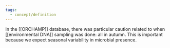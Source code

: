 ```yaml
---
tags:
  - concept/definition
---
```

In the [[ORCHAMP]] database, there was particular caution related to when [[environmental DNA]] sampling was done: all in autumn.
This is important because we expect seasonal variability in microbial presence.

